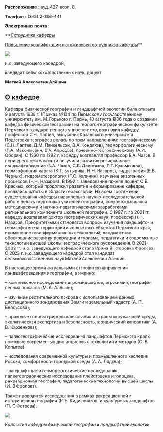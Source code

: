 **Расположение** 
 : ауд. 427, корп. 8.
   

**Телефон** 
 :  (342) 2-396-441
   

**Электронная почта** 
 :
 
  
 

  

  

**[Сотрудники кафедры](http://helios.psu.ru/pls/www_psu_ru/teacher_list?p_sdiv_name=%D0%9A%D0%B0%D1%84%D0%B5%D0%B4%D1%80%D0%B0%20%D1%84%D0%B8%D0%B7%D0%B8%D1%87%D0%B5%D1%81%D0%BA%D0%BE%D0%B9%20%D0%B3%D0%B5%D0%BE%D0%B3%D1%80%D0%B0%D1%84%D0%B8%D0%B8%20%D0%B8%20%D0%BB%D0%B0%D0%BD%D0%B4%D1%88%D0%B0%D1%84%D1%82%D0%BD%D0%BE%D0%B9%20%D1%8D%D0%BA%D0%BE%D0%BB%D0%BE%D0%B3%D0%B8%D0%B8) 
  

[Повышение квалификации и стажировки сотрудников кафедры](http://helios.psu.ru/pls/www_psu_ru/teacher_trainings?p_sdiv_name=%D0%9A%D0%B0%D1%84%D0%B5%D0%B4%D1%80%D0%B0%20%D1%84%D0%B8%D0%B7%D0%B8%D1%87%D0%B5%D1%81%D0%BA%D0%BE%D0%B9%20%D0%B3%D0%B5%D0%BE%D0%B3%D1%80%D0%B0%D1%84%D0%B8%D0%B8%20%D0%B8%20%D0%BB%D0%B0%D0%BD%D0%B4%D1%88%D0%B0%D1%84%D1%82%D0%BD%D0%BE%D0%B9%20%D1%8D%D0%BA%D0%BE%D0%BB%D0%BE%D0%B3%D0%B8%D0%B8)**
  

  

  

  

![](http://www.psu.ru/files/images/fakultety/geography/aleshin_1.jpg)
  

 и.о. заведующего кафедрой,
   

 кандидат сельскохозяйственных наук, доцент
   

**Матвей Алексеевич Алёшин** 
  


  
[О кафедре](http://www.psu.ru/fakultety/geograficheskij-fakultet/kafedry/kafedra-fizicheskoj-geografii-i-landshaftnoj-ekologii/o-kafedre)
------------------------------------------------------------------------------------------------------------------------





 Кафедра физической географии и ландшафтной экологии была открыта 9 августа 1936 г. (Приказ №104 по Пермскому государственному университету им. М. Горького г. Пермь, 10 августа 1936 года о создании кафедра физической географии) на геолого-географическом факультете Пермского государственного университета, возглавил кафедру профессор С.Н. Лаптев, выпускник Казанского университета. Подготовка географов велась по трем направлениям: географическому (С.Н. Лаптев, Д.М. Пинхельсон, В.А. Кондаков), геоморфологическому (Г.А. Максимович, В.А. Апродов), почвенно-географическому (А.И. Оборин). С 1960 по 1992 г. кафедру возглавлял профессор Б.А. Чазов. В период его деятельности получили развитие региональное ландшафтоведение (Б.А. Чазов, С.Б. Девяткова, Р.Г. Кузьминова), геоморфология карста (К.Г. Бутырина, Н.Н. Назаров), гидрография (Е.Б. Черных), гидрометеорология (Г.С. Калинин), изучение экзогенных процессов (Н.Н. Назаров). В 1992 г. заведование принял доцент С.В. Красных, который продолжил развитие и формирование кафедры, появились работы в области геоэкологии. На всем протяжении существования кафедры параллельно научно-исследовательской работе велась подготовка учителей географии, сопровождавшаяся методическими и научно-педагогическими разработками регионального компонента школьной географии. С 1997 г. по 2021 гг. кафедру возглавлял доктор географических наук, профессор Н.Н. Назаров. Приоритетными становятся вопросы изучения ландшафто- и геоморфогенеза территории и конкретных объектов Пермского края, применение геоинформационных технологий, ландшафтное обоснование развития рекреации и туризма, педагогика и современные технологии высшей школы, географического русловедения. В 2021–2023 гг. и.о. заведующего кафедрой стала Ирина Викторовна Фролова. С 2023 г. и.о. заведующего кафедрой стал кандидат сельскохозяйственных наук Матвей Алексеевич Алёшин.
   

  

 В настоящее время актуальными становятся направления ландшафтоведения и географии, а именно:
   

 – комплексное исследование агроландшафтов, агрохимия, география лесных пожаров (М. А. Алёшин);
   

 – изучение растительного покрова с использованием данных дистанционного зондирования Земли и земельный кадастр (А. П. Белоусова);
   

 – правовые основы природопользования и охраны окружающей среды, экологическая экспертиза и безопасность, юридический консалтинг (А. В. Карзенкова);
   

 – палеогеографические исследования ландшафтов Пермского края с помощью современных дистанционных технологий и методов (С. В. Копытов);
   

 – исследования современной культуры и промышленного наследия России, комфортности городской среды (А. А. Лядова);
   

 – ландшафтные и геоморфологические исследования, палеогеографические исследования плейстоцена и голоцена, рекреационная география, педагогические технологии высшей школы (И. В Фролова).
   

  

 Также проводятся исследования в рамках рекреационной и исторической географии (Р. Е. Кидирниязов) и культурных ландшафтов (П. С Фотеева).
 



![](http://www.psu.ru/files/images/fakultety/geography/kafedra-FGiLE_2024.jpg)
  

*Коллектив кафедры физической географии и ландшафтной экологии*